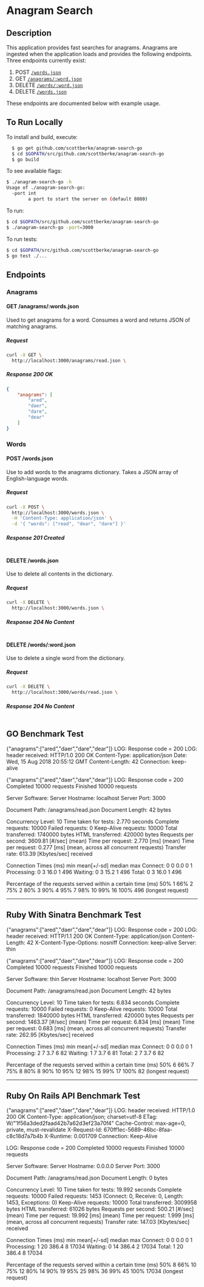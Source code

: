 # Anagram Search

## Description
This application provides fast searches for anagrams. Anagrams are ingested when the application loads and provides the following endpoints.
Three endpoints currently exist:
 1. POST [`/words.json`](#words)
 2. GET [`/anagrams/:word.json`](#anagrams)
 3. DELETE [`/words/:word.json`](#words)
 4. DELETE [`/words.json`](#words)


These endpoints are documented below with example usage.



## To Run Locally
To install and build, execute:
```bash
  $ go get github.com/scottberke/anagram-search-go
  $ cd $GOPATH/src/github.com/scottberke/anagram-search-go
  $ go build
```

To see available flags:
```bash
$ ./anagram-search-go -h
Usage of ./anagram-search-go:
  -port int
    	a port to start the server on (default 8080)
```

To run:
```bash
$ cd $GOPATH/src/github.com/scottberke/anagram-search-go
$ ./anagram-search-go -port=3000
```

To run tests:
```bash
$ cd $GOPATH/src/github.com/scottberke/anagram-search-go
$ go test ./...
```

## Endpoints

### Anagrams
#### GET /anagrams/:words.json
Used to get anagrams for a word. Consumes a word and returns JSON of matching anagrams.

##### Request
```bash
curl -X GET \
  http://localhost:3000/anagrams/read.json \
```
##### Response 200 OK
```json
{
    "anagrams": [
        "ared",
        "daer",
        "dare",
        "dear"
    ]
}
```

### Words
#### POST /words.json
Use to add words to the anagrams dictionary. Takes a JSON array of English-language words.

##### Request
```bash
curl -X POST \
  http://localhost:3000/words.json \
  -H 'Content-Type: application/json' \
  -d '{ "words": ["read", "dear", "dare"] }'
```
##### Response 201 Created
```json

```

#### DELETE /words.json
Use to delete all contents in the dictionary.

##### Request
```bash
curl -X DELETE \
  http://localhost:3000/words.json \
```
##### Response 204 No Content
```json

```

#### DELETE /words/:word.json
Use to delete a single word from the dictionary.

##### Request
```bash
curl -X DELETE \
  http://localhost:3000/words/read.json \
```
##### Response 204 No Content
```json

```






## GO Benchmark Test
{"anagrams":["ared","daer","dare","dear"]}
LOG: Response code = 200
LOG: header received:
HTTP/1.0 200 OK
Content-Type: application/json
Date: Wed, 15 Aug 2018 20:55:12 GMT
Content-Length: 42
Connection: keep-alive

{"anagrams":["ared","daer","dare","dear"]}
LOG: Response code = 200
Completed 10000 requests
Finished 10000 requests


Server Software:
Server Hostname:        localhost
Server Port:            3000

Document Path:          /anagrams/read.json
Document Length:        42 bytes

Concurrency Level:      10
Time taken for tests:   2.770 seconds
Complete requests:      10000
Failed requests:        0
Keep-Alive requests:    10000
Total transferred:      1740000 bytes
HTML transferred:       420000 bytes
Requests per second:    3609.81 [#/sec] (mean)
Time per request:       2.770 [ms] (mean)
Time per request:       0.277 [ms] (mean, across all concurrent requests)
Transfer rate:          613.39 [Kbytes/sec] received

Connection Times (ms)
              min  mean[+/-sd] median   max
Connect:        0    0   0.0      0       1
Processing:     0    3  16.0      1     496
Waiting:        0    3  15.2      1     496
Total:          0    3  16.0      1     496

Percentage of the requests served within a certain time (ms)
  50%      1
  66%      2
  75%      2
  80%      3
  90%      4
  95%      7
  98%     10
  99%     16
 100%    496 (longest request)

***
## Ruby With Sinatra Benchmark Test

{"anagrams":["ared","daer","dare","dear"]}
LOG: Response code = 200
LOG: header received:
HTTP/1.1 200 OK
Content-Type: application/json
Content-Length: 42
X-Content-Type-Options: nosniff
Connection: keep-alive
Server: thin

{"anagrams":["ared","daer","dare","dear"]}
LOG: Response code = 200
Completed 10000 requests
Finished 10000 requests


Server Software:        thin
Server Hostname:        localhost
Server Port:            3000

Document Path:          /anagrams/read.json
Document Length:        42 bytes

Concurrency Level:      10
Time taken for tests:   6.834 seconds
Complete requests:      10000
Failed requests:        0
Keep-Alive requests:    10000
Total transferred:      1840000 bytes
HTML transferred:       420000 bytes
Requests per second:    1463.37 [#/sec] (mean)
Time per request:       6.834 [ms] (mean)
Time per request:       0.683 [ms] (mean, across all concurrent requests)
Transfer rate:          262.95 [Kbytes/sec] received

Connection Times (ms)
              min  mean[+/-sd] median   max
Connect:        0    0   0.0      0       1
Processing:     2    7   3.7      6      82
Waiting:        1    7   3.7      6      81
Total:          2    7   3.7      6      82

Percentage of the requests served within a certain time (ms)
  50%      6
  66%      7
  75%      8
  80%      8
  90%     10
  95%     12
  98%     15
  99%     17
 100%     82 (longest request)

***
## Ruby On Rails API Benchmark Test
{"anagrams":["ared","daer","dare","dear"]}
LOG: header received:
HTTP/1.0 200 OK
Content-Type: application/json; charset=utf-8
ETag: W/"1f56a3ded2faad42b7a62d3ef23a70f4"
Cache-Control: max-age=0, private, must-revalidate
X-Request-Id: 670ff1ec-5689-46bc-8faa-c8c18d7a7b4b
X-Runtime: 0.001709
Connection: Keep-Alive


LOG: Response code = 200
Completed 10000 requests
Finished 10000 requests


Server Software:
Server Hostname:        0.0.0.0
Server Port:            3000

Document Path:          /anagrams/read.json
Document Length:        0 bytes

Concurrency Level:      10
Time taken for tests:   19.992 seconds
Complete requests:      10000
Failed requests:        1453
   (Connect: 0, Receive: 0, Length: 1453, Exceptions: 0)
Keep-Alive requests:    10000
Total transferred:      3009958 bytes
HTML transferred:       61026 bytes
Requests per second:    500.21 [#/sec] (mean)
Time per request:       19.992 [ms] (mean)
Time per request:       1.999 [ms] (mean, across all concurrent requests)
Transfer rate:          147.03 [Kbytes/sec] received

Connection Times (ms)
              min  mean[+/-sd] median   max
Connect:        0    0   0.0      0       1
Processing:     1   20 386.4      8   17034
Waiting:        0   14 386.4      2   17034
Total:          1   20 386.4      8   17034

Percentage of the requests served within a certain time (ms)
  50%      8
  66%     10
  75%     12
  80%     14
  90%     19
  95%     25
  98%     36
  99%     45
 100%  17034 (longest request)
